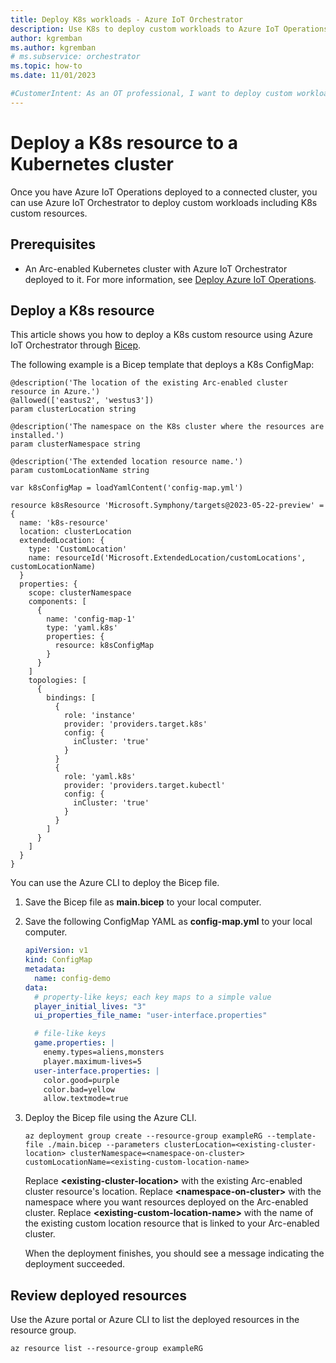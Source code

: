 ```yaml
---
title: Deploy K8s workloads - Azure IoT Orchestrator
description: Use K8s to deploy custom workloads to Azure IoT Operations clusters with the Azure IoT Orchestrator
author: kgremban
ms.author: kgremban
# ms.subservice: orchestrator
ms.topic: how-to
ms.date: 11/01/2023

#CustomerIntent: As an OT professional, I want to deploy custom workloads to a Kubernetes cluster.
---
```


# Deploy a K8s resource to a Kubernetes cluster

Once you have Azure IoT Operations deployed to a connected cluster, you can use Azure IoT Orchestrator to deploy custom workloads including K8s custom resources.

## Prerequisites

* An Arc-enabled Kubernetes cluster with Azure IoT Orchestrator deployed to it. For more information, see [Deploy Azure IoT Operations](./howto-deploy-iot-operations.md).

## Deploy a K8s resource

This article shows you how to deploy a K8s custom resource using Azure IoT Orchestrator through [Bicep](../../azure-resource-manager/bicep/deploy-cli.md).

The following example is a Bicep template that deploys a K8s ConfigMap:

```bicep
@description('The location of the existing Arc-enabled cluster resource in Azure.')
@allowed(['eastus2', 'westus3'])
param clusterLocation string

@description('The namespace on the K8s cluster where the resources are installed.')
param clusterNamespace string

@description('The extended location resource name.')
param customLocationName string

var k8sConfigMap = loadYamlContent('config-map.yml')

resource k8sResource 'Microsoft.Symphony/targets@2023-05-22-preview' = {
  name: 'k8s-resource'
  location: clusterLocation
  extendedLocation: {
    type: 'CustomLocation'
    name: resourceId('Microsoft.ExtendedLocation/customLocations', customLocationName)
  }
  properties: {
    scope: clusterNamespace
    components: [
      {
        name: 'config-map-1'
        type: 'yaml.k8s'
        properties: {
          resource: k8sConfigMap
        }
      }
    ]
    topologies: [
      {
        bindings: [
          {
            role: 'instance'
            provider: 'providers.target.k8s'
            config: {
              inCluster: 'true'
            }
          }
          {
            role: 'yaml.k8s'
            provider: 'providers.target.kubectl'
            config: {
              inCluster: 'true'
            }
          }
        ]
      }
    ]
  }
}
```

You can use the Azure CLI to deploy the Bicep file.

1. Save the Bicep file as **main.bicep** to your local computer.

2. Save the following ConfigMap YAML as **config-map.yml** to your local computer.

    ```yaml
    apiVersion: v1
    kind: ConfigMap
    metadata:
      name: config-demo
    data:
      # property-like keys; each key maps to a simple value
      player_initial_lives: "3"
      ui_properties_file_name: "user-interface.properties"

      # file-like keys
      game.properties: |
        enemy.types=aliens,monsters
        player.maximum-lives=5    
      user-interface.properties: |
        color.good=purple
        color.bad=yellow
        allow.textmode=true    
    ```

3. Deploy the Bicep file using the Azure CLI.

    ```azurecli
    az deployment group create --resource-group exampleRG --template-file ./main.bicep --parameters clusterLocation=<existing-cluster-location> clusterNamespace=<namespace-on-cluster> customLocationName=<existing-custom-location-name>
    ```

    Replace **\<existing-cluster-location\>** with the existing Arc-enabled cluster resource's location. Replace **\<namespace-on-cluster\>** with the namespace where you want resources deployed on the Arc-enabled cluster. Replace **\<existing-custom-location-name\>** with the name of the existing custom location resource that is linked to your Arc-enabled cluster.

    When the deployment finishes, you should see a message indicating the deployment succeeded.

## Review deployed resources

Use the Azure portal or Azure CLI to list the deployed resources in the resource group.

```azurecli
az resource list --resource-group exampleRG
```
